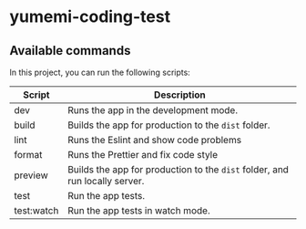 # yumemi-coding-test

## Available commands

<p>In this project, you can run the following scripts:</p>

| Script     | Description                                                                 |
| ---------- | --------------------------------------------------------------------------- |
| dev        | Runs the app in the development mode.                                       |
| build      | Builds the app for production to the `dist` folder.                         |
| lint       | Runs the Eslint and show code problems                                      |
| format     | Runs the Prettier and fix code style                                        |
| preview    | Builds the app for production to the `dist` folder, and run locally server. |
| test       | Run the app tests.                                                          |
| test:watch | Run the app tests in watch mode.                                            |
